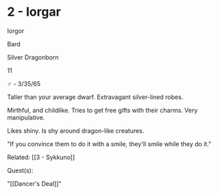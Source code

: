 # 2 - Iorgar

Iorgor 

Bard 

Silver Dragonborn 

11 

♂ - 3/35/65 

Taller than your average dwarf. Extravagant silver-lined robes. 

  

Mirthful, and childlike. Tries to get free gifts with their charms. Very manipulative.

Likes shiny. Is shy around dragon-like creatures.

"If you convince them to do it with a smile, they'll smile while they do it."

Related: [[3 - Sykkuno]]

Quest(s):

"[[Dancer's Deal]]"

  



  
